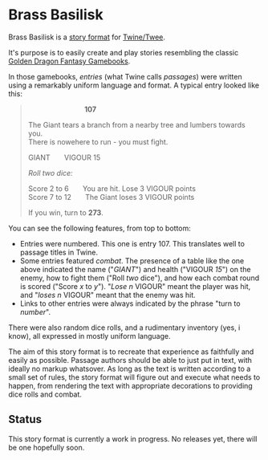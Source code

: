# Brass Basilisk

Brass Basilisk is a [story format](https://twinery.org/reference/en/getting-started/basic-concepts.html#story-formats) for [Twine/Twee](https://twinery.org/).

It's purpose is to easily create and play stories resembling the classic [Golden Dragon Fantasy Gamebooks](https://gamebooks.org/Series/14).

In those gamebooks, *entries* (what Twine calls *passages*) were written using a remarkably uniform language and format. A typical entry looked like this:

>&emsp;&emsp;&emsp;&emsp;&emsp;&emsp;&emsp;&emsp;**107**
>
> The Giant tears a branch from a nearby tree and lumbers towards you.<br>There is nowehere to run - you must fight.
>
> GIANT&emsp;&emsp;VIGOUR 15
>
> *Roll two dice:*
>
> Score 2 to 6&emsp;&emsp;You are hit. Lose 3 VIGOUR points<br>
> Score 7 to 12&emsp;&emsp;The Giant loses 3 VIGOUR points
>
> If you win, turn to **273**.

You can see the following features, from top to bottom:

* Entries were numbered. This one is entry 107. This translates well to passage titles in Twine.
* Some entries featured *combat*. The presence of a table like the one above indicated the name ("*GIANT*") and health ("VIGOUR *15*") on the enemy, how to fight them ("Roll *two* dice"), and how each combat round is scored ("Score *x* to *y*"). "*Lose n* VIGOUR" meant the player was hit, and "*loses n* VIGOUR" meant that the enemy was hit.
* Links to other entries were always indicated by the phrase "turn to *number*".

There were also random dice rolls, and a rudimentary inventory (yes, i know), all expressed in mostly uniform language.

The aim of this story format is to recreate that experience as faithfully and easily as possible. Passage authors should be able to just put in text, with ideally no markup whatsover. As long as the text is written according to a small set of rules, the story format will figure out and execute what needs to happen, from rendering the text with appropriate decorations to providing dice rolls and combat.

## Status

This story format is currently a work in progress. No releases yet, there will be one hopefully soon.
